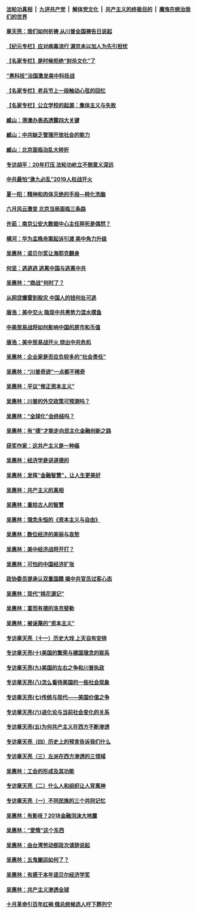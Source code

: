 

####  [法轮功真相](../../../../basic/blob/master/README.md?t=07050531) &nbsp;|&nbsp; [九评共产党](../../../../9ping.md/blob/master/README.md?t=07050531) &nbsp;|&nbsp; [解体党文化](../../../../jtdwh.md/blob/master/README.md?t=07050531)  &nbsp;|&nbsp; [共产主义的终极目的](../../../../gczydzjmd.md/blob/master/README.md?t=07050531) &nbsp;|&nbsp; [魔鬼在统治我们的世界](../../../../mgztzwmdsj.md/blob/master/README.md?t=07050531) 

#### [章天亮：我们如何祈祷 从川普全国祷告日说起](../pages/nsc423/n11944627.md?t=07050531) 

#### [【纪元专栏】应对病毒流行 渥京未以加人为先引担忧](../pages/nsc423/n11875714.md?t=07050531) 

#### [【名家专栏】是时候拒绝“封杀文化”了](../pages/nsc423/n11814093.md?t=07050531) 

#### [“黑科技”治国激发美中科技战](../pages/nsc423/n11638056.md?t=07050531) 

#### [【名家专栏】老兵节上一段触动心弦的回忆](../pages/nsc423/n11646016.md?t=07050531) 

#### [【名家专栏】公立学校的起源：集体主义与失败](../pages/nsc423/n11601833.md?t=07050531) 

#### [臧山：港澳办表态透露四大关键](../pages/nsc423/n11421628.md?t=07050531) 

#### [臧山：中共缺乏管理开放社会的能力](../pages/nsc423/n11407457.md?t=07050531) 

#### [臧山：北京面临治乱大转折](../pages/nsc423/n11406895.md?t=07050531) 

#### [专访胡平：20年打压 法轮功屹立不倒意义深远](../pages/nsc423/n11398800.md?t=07050531) 

#### [中共最怕“逢九必乱”2019人权战开火](../pages/nsc423/n11385248.md?t=07050531) 

#### [夏一阳：精神和肉体灭绝的手段—转化洗脑](../pages/nsc423/n11368250.md?t=07050531) 

#### [六月风云激变 北京当局面临三条路](../pages/nsc423/n11313668.md?t=07050531) 

#### [许茹：南京公安大数据中心主任猝死是偶然？](../pages/nsc423/n11064744.md?t=07050531) 

#### [横河：华为孟晚舟案起诉引渡 美中角力升级](../pages/nsc423/n11027230.md?t=07050531) 

#### [吴惠林：诺贝尔奖让海耶克翻身](../pages/nsc423/n10890049.md?t=07050531) 

#### [何坚：逃逃逃 逃离中国与逃离中共](../pages/nsc423/n10592891.md?t=07050531) 

#### [吴惠林：“商战”何时了？](../pages/nsc423/n10573558.md?t=07050531) 

#### [从网贷爆雷到股灾 中国人的钱何处可逃](../pages/nsc423/n10572800.md?t=07050531) 

#### [唐浩：美中交火 隐现中共黑势力混水摸鱼](../pages/nsc423/n10544040.md?t=07050531) 

#### [中美贸易战将如何影响中国的房市和币值](../pages/nsc423/n10543697.md?t=07050531) 

#### [唐浩：美中贸易战开火 烧出中共危机](../pages/nsc423/n10540126.md?t=07050531) 

#### [吴惠林：企业家是否应负较多的“社会责任”](../pages/nsc423/n10535022.md?t=07050531) 

#### [吴惠林：“川普奇迹”一点都不稀奇](../pages/nsc423/n10512808.md?t=07050531) 

#### [吴惠林：平议“修正资本主义”](../pages/nsc423/n10495724.md?t=07050531) 

#### [吴惠林：川普的外交政策可预测吗？](../pages/nsc423/n10462387.md?t=07050531) 

#### [吴惠林：“全球化”会终结吗？](../pages/nsc423/n10452838.md?t=07050531) 

#### [吴惠林：有“德”才能走向民主化金融创新之路](../pages/nsc423/n10432292.md?t=07050531) 

#### [获奖作家：这共产主义是一种癌](../pages/nsc423/n10431541.md?t=07050531) 

#### [吴惠林：经济学是讲道德的](../pages/nsc423/n10398014.md?t=07050531) 

#### [吴惠林：发挥“金融智慧”，让人生更美好](../pages/nsc423/n10375019.md?t=07050531) 

#### [吴惠林：共产主义的真相](../pages/nsc423/n10351394.md?t=07050531) 

#### [吴惠林：重拾古人的智慧](../pages/nsc423/n10337691.md?t=07050531) 

#### [吴惠林：理念永恒的《资本主义与自由》](../pages/nsc423/n10316274.md?t=07050531) 

#### [吴惠林：数位经济的美丽与哀愁](../pages/nsc423/n10292946.md?t=07050531) 

#### [吴惠林：美中经济战将开打？](../pages/nsc423/n10258825.md?t=07050531) 

#### [吴惠林：可怕的中国经济扩张](../pages/nsc423/n10219147.md?t=07050531) 

#### [政协委员提承认双重国籍 揭中共官员过客心态](../pages/nsc423/n10208809.md?t=07050531) 

#### [吴惠林：现代“桃花源记”](../pages/nsc423/n10185234.md?t=07050531) 

#### [吴惠林：富而有德的洛克斐勒](../pages/nsc423/n10142264.md?t=07050531) 

#### [吴惠林：被诬蔑的“资本主义”](../pages/nsc423/n10124816.md?t=07050531) 

#### [专访章天亮（十一）历史大戏 上天自有安排](../pages/nsc423/n10094905.md?t=07050531) 

#### [专访章天亮(十)美国的繁荣与建国理念的联系](../pages/nsc423/n10094899.md?t=07050531) 

#### [专访章天亮(九)美国的左右之争和川普执政](../pages/nsc423/n10094889.md?t=07050531) 

#### [专访章天亮(八)怎么看待美国的一些社会现象](../pages/nsc423/n10094857.md?t=07050531) 

#### [专访章天亮(七)传统与现代——美国价值之争](../pages/nsc423/n10093140.md?t=07050531) 

#### [专访章天亮(六)进化论与当前社会变化的关系](../pages/nsc423/n10092036.md?t=07050531) 

#### [专访章天亮(五)为何共产主义在西方不断渗透](../pages/nsc423/n10083620.md?t=07050531) 

#### [专访章天亮（四）历史上的预言告诉我们什么](../pages/nsc423/n10083606.md?t=07050531) 

#### [专访章天亮（三）左派在西方渗透的三领域](../pages/nsc423/n10081115.md?t=07050531) 

#### [吴惠林：工会的形成及其功能](../pages/nsc423/n10080633.md?t=07050531) 

#### [专访章天亮（二）什么人和组织让人背离神](../pages/nsc423/n10076637.md?t=07050531) 

#### [专访章天亮（一）不同民族的三个共同记忆](../pages/nsc423/n10074188.md?t=07050531) 

#### [吴惠林：有影呒？2018金融泡沫大地震](../pages/nsc423/n10040534.md?t=07050531) 

#### [吴惠林：“爱情”这个东西](../pages/nsc423/n10019423.md?t=07050531) 

#### [吴惠林：由台湾劳动部政次请辞说起](../pages/nsc423/n9979679.md?t=07050531) 

#### [吴惠林：五鬼搬运如何了？](../pages/nsc423/n9925338.md?t=07050531) 

#### [吴惠林：有感于本年诺贝尔经济学奖](../pages/nsc423/n9871883.md?t=07050531) 

#### [吴惠林：共产主义渗透全球](../pages/nsc423/n9812748.md?t=07050531) 

#### [十月革命引百年红祸 俄总统候选人吁下葬列宁](../pages/nsc423/n9810182.md?t=07050531) 

